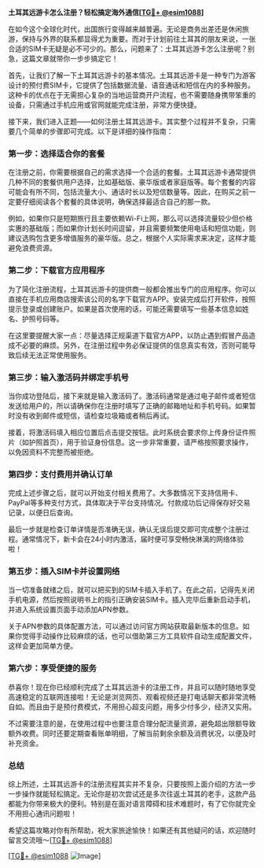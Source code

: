 **土耳其远游卡怎么注册？轻松搞定海外通信[[TG💪+ @esim1088](https://t.me/s/esim1088)]**

在如今这个全球化时代，出国旅行变得越来越普遍。无论是商务出差还是休闲旅游，保持与外界的联系都显得尤为重要。而对于计划前往土耳其的朋友来说，一张合适的SIM卡无疑是必不可少的。那么，问题来了：土耳其远游卡怎么注册呢？别急，这篇文章就带你一步步搞定它！

首先，让我们了解一下土耳其远游卡的基本情况。土耳其远游卡是一种专门为游客设计的预付费SIM卡，它提供了包括数据流量、语音通话和短信在内的多种服务。这种卡的优点在于无需担心复杂的当地运营商开户流程，也不需要随身携带笨重的设备，只需通过手机应用或官网就能完成注册，非常方便快捷。

接下来，我们进入正题——如何注册土耳其远游卡。其实整个过程并不复杂，只需要几个简单的步骤即可完成。以下是详细的操作指南：

### **第一步：选择适合你的套餐**
在注册之前，你需要根据自己的需求选择一个合适的套餐。土耳其远游卡通常提供几种不同的套餐供用户选择，比如基础版、豪华版或者家庭版等。每个套餐的内容可能会有所不同，包括流量大小、通话时长以及短信数量等。因此，在购买之前一定要仔细阅读各个套餐的具体说明，确保选择最适合自己的那一款。

例如，如果你只是短期旅行且主要依赖Wi-Fi上网，那么可以选择流量较少但价格实惠的基础版；而如果你计划长时间逗留，并且需要频繁使用电话和短信功能，则建议选购包含更多增值服务的豪华版。总之，根据个人实际需求来决定，这样才能避免浪费资源。

### **第二步：下载官方应用程序**
为了简化注册流程，土耳其远游卡的提供商一般都会推出专门的应用程序。你可以直接在手机应用商店搜索该公司的名字下载官方APP。安装完成后打开软件，按照提示登录或创建账户。如果是首次使用的话，可能还需要填写一些基本信息如姓名、护照号码等。

在这里要提醒大家一点：尽量选择正规渠道下载官方APP，以防止遇到假冒产品造成不必要的麻烦。另外，在注册过程中务必保证提供的信息真实有效，否则可能导致后续无法正常使用服务。

### **第三步：输入激活码并绑定手机号**
当你成功登陆后，接下来就是输入激活码了。激活码通常是通过电子邮件或者短信发送给用户的，所以请确保你在注册时填写了正确的邮箱地址和手机号码。如果暂时没有收到邮件或短信，请检查垃圾箱或者稍后再试。

接着，将激活码填入相应位置后点击提交按钮。此时系统会要求你上传身份证件照片（如护照首页），用于验证身份信息。这一步非常重要，请严格按照要求操作，以免因资料不完整而被拒绝。

### **第四步：支付费用并确认订单**
完成上述步骤之后，就可以开始支付相关费用了。大多数情况下支持信用卡、PayPal等多种支付方式，具体取决于平台支持情况。付款成功后记得保存好交易记录，以便日后查询。

最后一步就是检查订单详情是否准确无误，确认无误后提交即可完成整个注册过程。通常情况下，新卡会在24小时内激活，届时便可享受畅快淋漓的网络体验啦！

### **第五步：插入SIM卡并设置网络**
当一切准备就绪之后，就可以把买到的SIM卡插入手机了。在此之前，记得先关闭手机电源，然后按照说明书上的指引正确安装SIM卡。插入完毕后重新启动手机，并进入系统设置页面手动添加APN参数。

关于APN参数的具体配置方法，可以通过访问官方网站获取最新版本的信息。如果你觉得手动操作比较麻烦的话，也可以借助第三方工具软件自动生成配置文件，这样会更加简单方便。

### **第六步：享受便捷的服务**
恭喜你！现在你已经顺利完成了土耳其远游卡的注册工作，并且可以随时随地享受高速稳定的互联网连接啦！无论是浏览网页、观看视频还是打电话聊天都非常流畅自如。而且由于是预付费模式，不用担心超支问题，用多少付多少，经济又实用。

不过需要注意的是，在使用过程中也要注意合理分配流量资源，避免超出限额导致额外收费。同时还要定期查看账单明细，了解当前剩余余额及消费状况，以便及时补充资金。

### **总结**
综上所述，土耳其远游卡的注册流程其实并不复杂，只要按照上面介绍的方法一步一步操作就能轻松搞定。无论你是初次尝试还是多次往返土耳其的老手，这款产品都能为你带来极大的便利。特别是在面对语言障碍和技术难题时，有了它你就完全不用担心通讯问题啦！

希望这篇攻略对你有所帮助，祝大家旅途愉快！如果还有其他疑问的话，欢迎随时留言交流哦～[[TG💪+ @esim1088](https://t.me/s/esim1088)]

[[TG💪+ @esim1088](https://t.me/s/esim1088) ![Image](https://i.postimg.cc/4NQfJmqS/Snipaste-2025-05-13-00-14-12.png)]